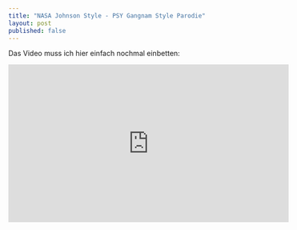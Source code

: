 ```yaml
---
title: "NASA Johnson Style - PSY Gangnam Style Parodie"
layout: post
published: false
---
```

Das Video muss ich hier einfach nochmal einbetten:

<iframe width="560" height="315" src="https://www.youtube-nocookie.com/embed/2Sar5WT76kE" frameborder="0" allowfullscreen></iframe>

